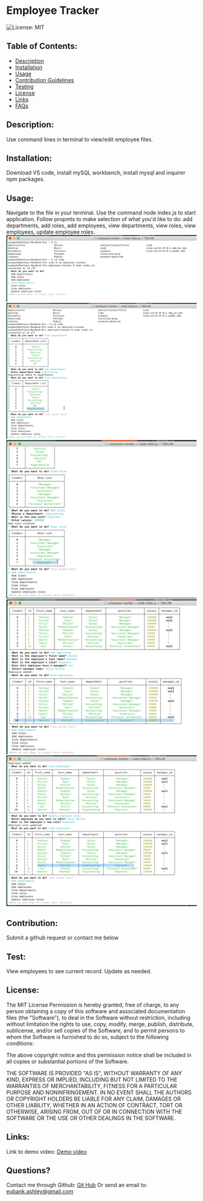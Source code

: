 # Employee Tracker  
![License: MIT](https://img.shields.io/badge/License-MIT-green.svg)

## Table of Contents:
* [Description](#Description)
* [Installation](##installation)
* [Usage](##usage)
* [Contribution Guidelines](##contribution)
* [Testing](##test)
* [License](##license)
* [Links](##links)
* [FAQs](##Questions)

## Description:
Use command lines in terminal to view/edit employee files.

## Installation:
Download VS code, install mySQL workbench, install mysql and inquirer npm packages.

## Usage:
Navigate to the file in your terminal. Use the command node index.js to start application. Follow propmts to make selection of what you'd like to do: add departments, add roles, add employees, view departments, view roles, view employees, update employee roles.
![Terminal Start](./assets/start.png)
![Departments](./assets/department.png)
![Roles](./assets/roles.png)
![Employees](./assets/employee.png)
![Update](./assets/update.png)

## Contribution:
Submit a github request or contact me below

## Test:
View employees to see current record. Update as needed.

## License:
The MIT License 
Permission is hereby granted, free of charge, to any person obtaining a copy of this software and associated documentation files (the "Software"), to deal in the Software without restriction, including without limitation the rights to use, copy, modify, merge, publish, distribute, sublicense, and/or sell copies of the Software, and to permit persons to whom the Software is furnished to do so, subject to the following conditions:

The above copyright notice and this permission notice shall be included in all copies or substantial portions of the Software.

THE SOFTWARE IS PROVIDED "AS IS", WITHOUT WARRANTY OF ANY KIND, EXPRESS OR IMPLIED, INCLUDING BUT NOT LIMITED TO THE WARRANTIES OF MERCHANTABILITY, FITNESS FOR A PARTICULAR PURPOSE AND NONINFRINGEMENT. IN NO EVENT SHALL THE AUTHORS OR COPYRIGHT HOLDERS BE LIABLE FOR ANY CLAIM, DAMAGES OR OTHER LIABILITY, WHETHER IN AN ACTION OF CONTRACT, TORT OR OTHERWISE, ARISING FROM, OUT OF OR IN CONNECTION WITH THE SOFTWARE OR THE USE OR OTHER DEALINGS IN THE SOFTWARE.

## Links:
Link to demo video:
[Demo video](https://youtu.be/FoDLpNh9cwU)

## Questions?
Contact me through Github:
[Git Hub](https://github.com/eubank87)
Or send an email to: eubank.ashley@gmail.com
    